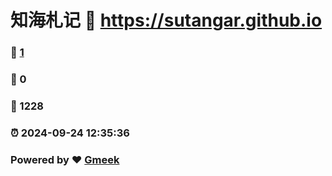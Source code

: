 # 知海札记 :link: https://sutangar.github.io 
### :page_facing_up: [1](https://sutangar.github.io/tag.html) 
### :speech_balloon: 0 
### :hibiscus: 1228 
### :alarm_clock: 2024-09-24 12:35:36 
### Powered by :heart: [Gmeek](https://github.com/Meekdai/Gmeek)
